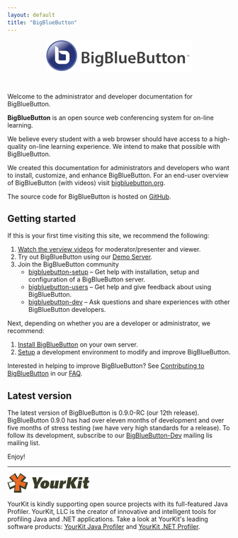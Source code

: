 ```yaml
---
layout: default
title: "BigBlueButton"
---
```


<p align="center">
  <img src="/images/logo.png"/>
</p><br>

Welcome to the administrator and developer documentation for BigBlueButton.

**BigBlueButton** is an open source web conferencing system for on-line learning.  

We believe every student with a web browser should have access to a high-quality on-line learning experience.  We intend to make that possible with BigBlueButton.

We created this documentation for administrators and developers who want to install, customize, and enhance BigBlueButton. For an end-user overview of BigBlueButton (with videos) visit [bigbluebutton.org](http://bigbluebutton.org). 

The source code for BigBlueButton is hosted on [GitHub](http://github.com/bigbluebutton/bigbluebutton).

## Getting started

If this is your first time visiting this site, we recommend the following:

  1. [Watch the verview videos](http://bigbluebutton.org/videos) for moderator/presenter and viewer.
  1. Try out BigBlueButton using our [Demo Server](http://demo.bigbluebutton.org/).
  1. Join the BigBlueButton community
     * [bigbluebutton-setup](https://groups.google.com/forum/#!forum/bigbluebutton-setup) – Get help with installation, setup and configuration of a BigBlueButton server.
     * [bigbluebutton-users](https://groups.google.com/forum/#!forum/bigbluebutton-users) – Get help and give feedback about using BigBlueButton.
     * [bigbluebutton-dev](https://groups.google.com/forum/#!forum/bigbluebutton-dev) – Ask questions and share experiences with other BigBlueButton developers.

Next, depending on whether you are a developer or administrator, we recommend:

  1. [Install BigBlueButton](/install/install.html) on your own server.
  1. [Setup](/dev/setup.html) a development environment to modify and improve BigBlueButton.

Interested in helping to improve BigBlueButton?  See [Contributing to BigBlueButton](/support/faq.html#contributing-to-bigbluebutton) in our [FAQ](/support/faq.html).

## Latest version

The latest version of BigBlueButton is 0.9.0-RC (our 12th release).  BigBlueButton 0.9.0 has had over eleven months of development and over five months of stress testing (we have very high standards for a release).  To follow its development, subscribe to our [BigBlueButton-Dev](https://groups.google.com/forum/#!forum/bigbluebutton-dev) mailing lis mailing list.

Enjoy!

---

![yourkit](/images/yourkit.png)

YourKit is kindly supporting open source projects with its full-featured Java Profiler. YourKit, LLC is the creator of innovative and intelligent tools for profiling Java and .NET applications. Take a look at YourKit's leading software products: [YourKit Java Profiler](https://www.yourkit.com/java/profiler/index.jsp) and [YourKit .NET Profiler](https://www.yourkit.com/.net/profiler/index.jsp).

